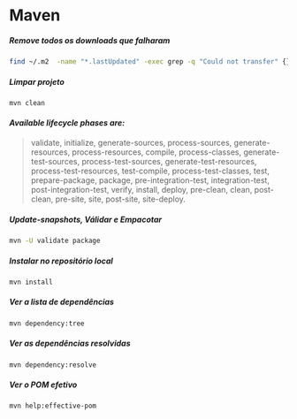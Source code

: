 # Maven

##### Remove todos os downloads que falharam
```bash
find ~/.m2  -name "*.lastUpdated" -exec grep -q "Could not transfer" {} \; -print -exec rm {} \;
```

##### Limpar projeto
```bash
mvn clean
```

#### *Available lifecycle phases are:*

> validate, initialize, generate-sources, process-sources, generate-resources, process-resources, compile, process-classes, generate-test-sources, process-test-sources, generate-test-resources, process-test-resources, test-compile, process-test-classes, test, prepare-package, package, pre-integration-test, integration-test, post-integration-test, verify, install, deploy, pre-clean, clean, post-clean, pre-site, site, post-site, site-deploy.

##### Update-snapshots, Válidar e Empacotar
```bash
mvn -U validate package
```

##### Instalar no repositório local
```bash
mvn install
```

##### Ver a lista de dependências
```bash
mvn dependency:tree
```

##### Ver as dependências resolvidas
```bash
mvn dependency:resolve
```

##### Ver o POM efetivo
```bash
mvn help:effective-pom
```

